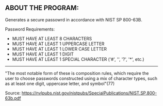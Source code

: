 ABOUT THE PROGRAM:
----------------------------------------------------------------------------------------------------------

Generates a secure passowrd in accordance with NIST SP 800-63B.

Password Requirements:
  - MUST HAVE AT LEAST 8 CHARACTERS
  - MUST HAVE AT LEAST 1 UPPERCASE LETTER
  - MUST HAVE AT LEAST 1 LOWER CASE LETTER
  - MUST HAVE AT LEAST 1 DIGIT
  - MUST HAVE AT LEAST 1 SPECIAL CHARACTER ('#', '\', '?', '*', etc.)

----------------------------------------------------------------------------------------------------------

"The most notable form of these is composition rules, which require the user to choose passwords
constructed using a mix of character types, such as at least one digit, uppercase letter, and
symbol"(77)

Source:
https://nvlpubs.nist.gov/nistpubs/SpecialPublications/NIST.SP.800-63b.pdf

